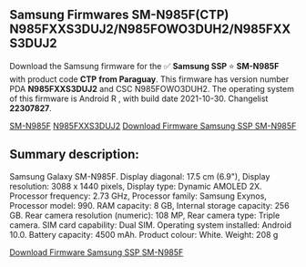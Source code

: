 <h2>Samsung Firmwares SM-N985F(CTP) N985FXXS3DUJ2/N985FOWO3DUH2/N985FXXS3DUJ2</h2>
Download the Samsung firmware for the ✅ <strong>Samsung SSP </strong> ⭐ <strong>SM-N985F</strong> with product code <strong>CTP</strong> <strong> from Paraguay</strong>. This firmware has version number PDA <strong>N985FXXS3DUJ2</strong> and CSC N985FOWO3DUH2. The operating system of this firmware is Android R , with build date 2021-10-30. Changelist <strong>22307827</strong>.


[SM-N985F](https://samfirm.shop/samsung/model/SM-N985F)
[N985FXXS3DUJ2](https://samfirm.shop/samsung/pda/N985FXXS3DUJ2)
[Download Firmware Samsung SSP SM-N985F](https://samfirm.shop/samsung/firmware/471253)
<h2>Summary description:</h2>
<p>Samsung Galaxy SM-N985F. Display diagonal: 17.5 cm (6.9"), Display resolution: 3088 x 1440 pixels, Display type: Dynamic AMOLED 2X. Processor frequency: 2.73 GHz, Processor family: Samsung Exynos, Processor model: 990. RAM capacity: 8 GB, Internal storage capacity: 256 GB. Rear camera resolution (numeric): 108 MP, Rear camera type: Triple camera. SIM card capability: Dual SIM. Operating system installed: Android 10.0. Battery capacity: 4500 mAh. Product colour: White. Weight: 208 g</p>


[Download Firmware Samsung SSP SM-N985F](https://samfirm.shop/samsung/firmware/471253)
